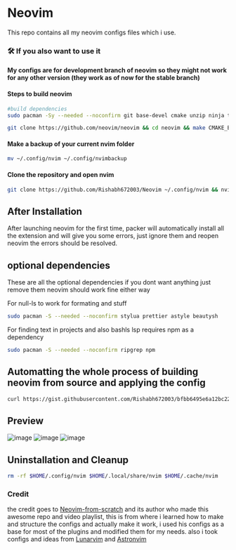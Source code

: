 # Neovim

This repo contains all my neovim configs files which i use.

### 🛠️  If you also want to use it

#### My configs are for development branch of neovim so they might not work for any other version (they work as of now for the stable branch)

#### Steps to build neovim

```bash
#build dependencies
sudo pacman -Sy --needed --noconfirm git base-devel cmake unzip ninja tree-sitter curl
```

```bash
git clone https://github.com/neovim/neovim && cd neovim && make CMAKE_BUILD_TYPE=RelWithDebInfo && sudo make install
```

#### Make a backup of your current nvim folder

```bash
mv ~/.config/nvim ~/.config/nvimbackup
```

#### Clone the repository and open nvim

```bash
git clone https://github.com/Rishabh672003/Neovim ~/.config/nvim && nvim
```

## After Installation

After launching neovim for the first time, packer will automatically install all the extension and will give you some errors, just ignore them and reopen neovim the errors should be resolved.

## optional dependencies

These are all the optional dependencies if you dont want anything just remove them neovim should work fine either way

For null-ls to work for formating and stuff

```bash
sudo pacman -S --needed --noconfirm stylua prettier astyle beautysh
```

For finding text in projects and also bashls lsp requires npm as a dependency

```bash
sudo pacman -S --needed --noconfirm ripgrep npm
```

## Automatting the whole process of building neovim from source and applying the config

```bash
curl https://gist.githubusercontent.com/Rishabh672003/bfbb6495e6a12bc22e94a112a15e3549/raw/c7100faa6f3087b5a6bc3eecd4fe9bb6e12d085e/build%2520and%2520apply%2520neovim-config.sh >> $HOME/build-and-apply-neovim.sh && sudo chmod +x $HOME/build-and-apply-neovim.sh && $HOME/build-and-apply-neovim.sh
```

## Preview

![image](https://user-images.githubusercontent.com/53911515/179395376-a42e590d-cf53-4393-86aa-5eb84f77cdef.png)
![image](https://user-images.githubusercontent.com/53911515/169095446-128140ee-60c8-4a77-86e4-70eefd7f10e1.png)
![image](https://user-images.githubusercontent.com/53911515/168479997-4969b3f1-fe27-4ff0-86b5-acb629a29a0b.png)

## Uninstallation and Cleanup

```bash
rm -rf $HOME/.config/nvim $HOME/.local/share/nvim $HOME/.cache/nvim
```

### Credit

the credit goes to [Neovim-from-scratch](https://github.com/LunarVim/Neovim-from-scratch) and its author who made this awesome repo and video playlist, this is from where i learned how to make and structure the configs and actually make it work, i used his configs as a base for most of the plugins and modified them for my needs.
also i took configs and ideas from [Lunarvim](https://github.com/LunarVim/LunarVim) and [Astronvim](https://github.com/AstroNvim/AstroNvim)
